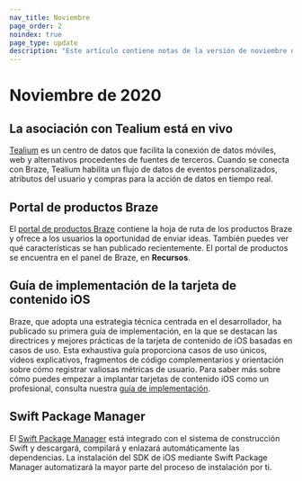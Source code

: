 ```yaml
---
nav_title: Noviembre
page_order: 2
noindex: true
page_type: update
description: "Este artículo contiene notas de la versión de noviembre de 2020."
---
```

 
# Noviembre de 2020

## La asociación con Tealium está en vivo

[Tealium]({{site.baseurl}}/partners/data_and_infrastructure_agility/customer_data_platform/tealium/#about-tealium) es un centro de datos que facilita la conexión de datos móviles, web y alternativos procedentes de fuentes de terceros. Cuando se conecta con Braze, Tealium habilita un flujo de datos de eventos personalizados, atributos del usuario y compras para la acción de datos en tiempo real.

## Portal de productos Braze

El [portal de productos Braze]({{site.baseurl}}/user_guide/administrative/access_braze/portal/#product-portal-) contiene la hoja de ruta de los productos Braze y ofrece a los usuarios la oportunidad de enviar ideas. También puedes ver qué características se han publicado recientemente. El portal de productos se encuentra en el panel de Braze, en **Recursos**.

## Guía de implementación de la tarjeta de contenido iOS

Braze, que adopta una estrategia técnica centrada en el desarrollador, ha publicado su primera guía de implementación, en la que se destacan las directrices y mejores prácticas de la tarjeta de contenido de iOS basadas en casos de uso. Esta exhaustiva guía proporciona casos de uso únicos, vídeos explicativos, fragmentos de código complementarios y orientación sobre cómo registrar valiosas métricas de usuario. Para saber más sobre cómo puedes empezar a implantar tarjetas de contenido iOS como un profesional, consulta nuestra [guía de implementación]({{site.baseurl}}/developer_guide/platform_integration_guides/ios/content_cards/implementation_guide/). 

## Swift Package Manager

El [Swift Package Manager]({{site.baseurl}}/developer_guide/platform_integration_guides/swift/initial_sdk_setup/overviewswift_package_manager) está integrado con el sistema de construcción Swift y descargará, compilará y enlazará automáticamente las dependencias. La instalación del SDK de iOS mediante Swift Package Manager automatizará la mayor parte del proceso de instalación por ti.

